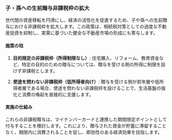 ### 子・孫への生前贈与非課税枠の拡大

世代間の資産移転を円滑にし、経済の活性化を促進するため、子や孫への生前贈与における非課税枠を拡大します。この政策は、相続税対策としての過度な不動産投資を抑制し、実需に基づいた健全な不動産市場の形成にも寄与します。

#### 施策の柱
1.  **目的限定の非課税枠（所得制限なし）**:
    住宅購入、リフォーム、教育資金など、特定の目的のための贈与については、贈与を受ける側の所得に制限を設けず非課税とします。

2.  **使途を問わない非課税枠（低所得者向け）**:
    贈与を受ける側が若年層や低所得者層である場合、使途を問わない非課税枠を設けることで、生活基盤の強化と消費の喚起を直接的に支援します。

#### 実施の仕組み
これらの非課税贈与は、マイナンバーカードと連携した期間限定ポイントとして付与することを検討します。これにより、贈与された資金が貯蓄に滞留することなく、期限内に消費されることを促し、即効性のある経済効果を目指します。